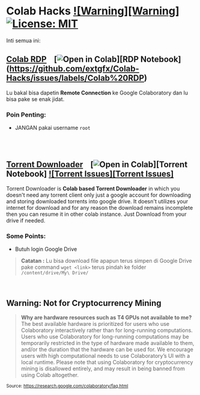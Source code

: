 # Colab Hacks [![Warning][Warning]](#Warning-Not-for-Cryptocurrency-Mining) [![License: MIT][License-Badge]](LICENSE.md)

Inti semua ini:

## [Colab RDP](Colab%20RDP/Colab%20RDP.ipynb) &nbsp;&nbsp; [![Open in Colab][Colab Badge]][RDP Notebook] (https://github.com/extgfx/Colab-Hacks/issues/labels/Colab%20RDP)

Lu bakal bisa dapetin **Remote Connection** ke Google Colaboratory dan lu bisa pake se enak jidat.

### **Poin Penting:**
 - JANGAN pakai username `root`

<br />

<br />

## [Torrent Downloader](Torrent%20Downloader/Torrent%20Downloader.ipynb) &nbsp;&nbsp; [![Open in Colab][Colab Badge]][Torrent Notebook] [![Torrent Issues][Torrent Issues]](https://github.com/extgfx/Colab-Hacks/issues/labels/Torrent%20Downloader)
Torrent Downloader is **Colab based Torrent Downloader** in which you doesn't need any torrent client only just a google account for downloading and storing downloaded torrents into google drive. It doesn't utilizes your internet for download and for any reason the download remains incomplete then you can resume it in other colab instance. Just Download from your drive if needed.

### **Some Points:**
 - Butuh login Google Drive
 > **Catatan :** Lu bisa download file apapun terus simpen di Google Drive pake command `wget <link>` terus pindah ke folder `/content/drive/My\ Drive/`

<br />

## Warning: Not for Cryptocurrency Mining
> **Why are hardware resources such as T4 GPUs not available to me?**
The best available hardware is prioritized for users who use Colaboratory interactively rather than for long-running computations. Users who use Colaboratory for long-running computations may be temporarily restricted in the type of hardware made available to them, and/or the duration that the hardware can be used for. We encourage users with high computational needs to use Colaboratory’s UI with a local runtime.
Please note that using Colaboratory for cryptocurrency mining is disallowed entirely, and may result in being banned from using Colab altogether.

<sub>Source: https://research.google.com/colaboratory/faq.html</sub>

[Colab Badge]:          https://colab.research.google.com/assets/colab-badge.svg
[License-Badge]:        https://img.shields.io/badge/License-MIT-blue.svg
